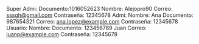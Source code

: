 Super Admi: Documento:1016052623 Nombre: Alejopro90  Correo: sssgh@gmail.com Contraseña: 12345678
Admi: Nombre: Ana Documento: 987654321 Correo: ana.lopez@example.com Contraseña: 12345678
Usuario: Nombre: Documento: 123456789 Juan Correo: juanp@example.com Contraseña: 12345678

